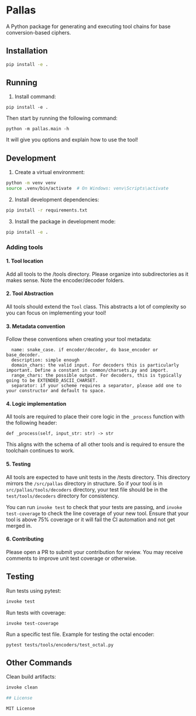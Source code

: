# Pallas

A Python package for generating and executing tool chains for base conversion-based ciphers.

## Installation

```bash
pip install -e .
```

## Running

1. Install command:

```
pip install -e .
```

Then start by running the following command:
```
python -m pallas.main -h
```

It will give you options and explain how to use the tool!


## Development

1. Create a virtual environment:
```bash
python -m venv venv
source .venv/bin/activate  # On Windows: venv\Scripts\activate
```

2. Install development dependencies:
```bash
pip install -r requirements.txt
```

3. Install the package in development mode:
```bash
pip install -e .
```

### Adding tools

#### 1. Tool location

Add all tools to the /tools directory. Please organize into subdirectories as it makes sense. Note the encoder/decoder folders.

#### 2. Tool Abstraction

All tools should extend the `Tool` class. This abstracts a lot of complexity so you can focus on implementing your tool!

#### 3. Metadata convention

Follow these conventions when creating your tool metadata:

```
  name: snake_case. if encoder/decoder, do base_encoder or base_decoder.
  description: simple enough
  domain_chars: the valid input. For decoders this is particularly important. Define a constant in common/charsets.py and import.
  range_chars: the possible output. For decoders, this is typically going to be EXTENDED_ASCII_CHARSET.
  separator: if your scheme requires a separator, please add one to your constructor and default to space.
```

#### 4. Logic implementation

All tools are required to place their core logic in the `_process` function with the following header:

```
def _process(self, input_str: str) -> str
```

This aligns with the schema of all other tools and is required to ensure the toolchain continues to work.

#### 5. Testing

All tools are expected to have unit tests in the /tests directory. This directory mirrors the `/src/pallas` directory in structure. So if your tool is in `src/pallas/tools/decoders` directory, your test file should be in the `test/tools/decoders` directory for consistency.

You can run `invoke test` to check that your tests are passing, and `invoke test-coverage` to check the line coverage of your new tool. Ensure that your tool is above 75% coverage or it will fail the CI automation and not get merged in.

#### 6. Contributing

Please open a PR to submit your contribution for review. You may receive comments to improve unit test coverage or otherwise.

## Testing

Run tests using pytest:
```bash
invoke test
```

Run tests with coverage:
```
invoke test-coverage
```

Run a specific test file. Example for testing the octal encoder:
```
pytest tests/tools/encoders/test_octal.py
```

## Other Commands

Clean build artifacts:
```bash
invoke clean

## License

MIT License